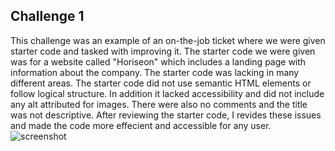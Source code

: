 ## Challenge 1

This challenge was an example of an on-the-job ticket where we were given starter code and tasked with improving it. The starter code we were given was for a website called "Horiseon" which includes a landing page with information about the company. The starter code was lacking in many different areas. The starter code did not use semantic HTML elements or follow logical structure. In addition it lacked accessibility and did not include any alt attributed for images. There were also no comments and the title was not descriptive. After reviewing the starter code, I revides these issues and made the code more effecient and accessible for any user. 
![screenshot](https://user-images.githubusercontent.com/85077075/173972234-f8218356-9f1f-433c-ade6-c631dd1e3b16.png)



